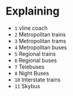 # Explaining 

- `1` vline coach
- `2` Metropolitan trains
- `3` Metropolitan trams
- `4` Metropolitan buses
- `5` Regional trains
- `6` Regional buses
- `7` Telebuses
- `8` Night Buses
- `10` Interstate trains
- `11` Skybus
